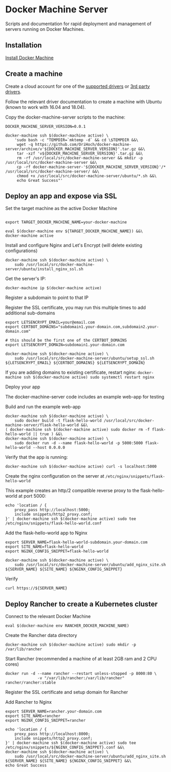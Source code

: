 # Docker Machine Server

Scripts and documentation for rapid deployment and management of servers running on Docker Machines.

## Installation

[Install Docker Machine](https://docs.docker.com/machine/install-machine/)

## Create a machine

Create a cloud account for one of the [supported drivers](https://docs.docker.com/machine/drivers/) or [3rd party drivers](https://github.com/docker/docker.github.io/blob/master/machine/AVAILABLE_DRIVER_PLUGINS.md).

Follow the relevant driver documentation to create a machine with Ubuntu (known to work with 16.04 and 18.04).

Copy the docker-machine-server scripts to the machine:

```
DOCKER_MACHINE_SERVER_VERSION=0.0.1

docker-machine ssh $(docker-machine active) \
    'sudo bash -c "TEMPDIR=`mktemp -d` && cd \$TEMPDIR &&\
     wget -q https://github.com/OriHoch/docker-machine-server/archive/v'${DOCKER_MACHINE_SERVER_VERSION}'.tar.gz &&\
     tar -xzf 'v${DOCKER_MACHINE_SERVER_VERSION}'.tar.gz &&\
     rm -rf /usr/local/src/docker-machine-server && mkdir -p /usr/local/src/docker-machine-server &&\
     cp -rf docker-machine-server-'${DOCKER_MACHINE_SERVER_VERSION}'/* /usr/local/src/docker-machine-server/ &&\
     chmod +x /usr/local/src/docker-machine-server/ubuntu/*.sh &&\
     echo Great Success"'
```

## Deploy an app and expose via SSL

Set the target machine as the active Docker Machine

```

export TARGET_DOCKER_MACHINE_NAME=your-docker-machine

eval $(docker-machine env ${TARGET_DOCKER_MACHINE_NAME}) &&\
docker-machine active
```

Install and configure Nginx and Let's Encrypt (will delete existing configurations)

```
docker-machine ssh $(docker-machine active) \
    sudo /usr/local/src/docker-machine-server/ubuntu/install_nginx_ssl.sh
```

Get the server's IP:

```
docker-machine ip $(docker-machine active)
```

Register a subdomain to point to that IP

Register the SSL certificate, you may run this multiple times to add additional sub-domains

```
export LETSENCRYPT_EMAIL=your@email.com
export CERTBOT_DOMAINS="subdomain1.your-domain.com,subdomain2.your-domain.com"

# this should be the first one of the CERTBOT_DOMAINS
export LETSENCRYPT_DOMAIN=subdomain1.your-domain.com

docker-machine ssh $(docker-machine active) \
    sudo /usr/local/src/docker-machine-server/ubuntu/setup_ssl.sh ${LETSENCRYPT_EMAIL} ${CERTBOT_DOMAINS} ${LETSENCRYPT_DOMAIN}
```

If you are adding domains to existing certificate, restart nginx: `docker-machine ssh $(docker-machine active) sudo systemctl restart nginx`

Deploy your app

The docker-machine-server code includes an example web-app for testing

Build and run the example web-app

```
docker-machine ssh $(docker-machine active) \
    sudo docker build -t flask-hello-world /usr/local/src/docker-machine-server/flask-hello-world &&\
( docker-machine ssh $(docker-machine active) sudo docker rm -f flask-hello-world || true ) &&\
docker-machine ssh $(docker-machine active) \
    sudo docker run -d --name flask-hello-world -p 5000:5000 flask-hello-world --host 0.0.0.0
```

Verify that the app is running:

```
docker-machine ssh $(docker-machine active) curl -s localhost:5000
```

Create the nginx configuration on the server at `/etc/nginx/snippets/flask-hello-world`

This example creates an http/2 compatible reverse proxy to the flask-hello-world at port 5000:

```
echo 'location / {
    proxy_pass http://localhost:5000;
    include snippets/http2_proxy.conf;
}' | docker-machine ssh $(docker-machine active) sudo tee /etc/nginx/snippets/flask-hello-world.conf
```

Add the flask-hello-world app to Nginx

```
export SERVER_NAME=flask-hello-world-subdomain.your-domain.com
export SITE_NAME=flask-hello-world
export NGINX_CONFIG_SNIPPET=flask-hello-world

docker-machine ssh $(docker-machine active) \
    sudo /usr/local/src/docker-machine-server/ubuntu/add_nginx_site.sh ${SERVER_NAME} ${SITE_NAME} ${NGINX_CONFIG_SNIPPET}
```

Verify

```
curl https://${SERVER_NAME}
```


## Deploy Rancher to create a Kubernetes cluster

Connect to the relevant Docker Machine

```
eval $(docker-machine env RANCHER_DOCKER_MACHINE_NAME)
```

Create the Rancher data directory

```
docker-machine ssh $(docker-machine active) sudo mkdir -p /var/lib/rancher
```

Start Rancher (recommended a machine of at least 2GB ram and 2 CPU cores)

```
docker run -d --name rancher --restart unless-stopped -p 8000:80 \
              -v "/var/lib/rancher:/var/lib/rancher" rancher/rancher:stable
```

Register the SSL certificate and setup domain for Rancher

Add Rancher to Nginx

```
export SERVER_NAME=rancher.your-domain.com
export SITE_NAME=rancher
export NGINX_CONFIG_SNIPPET=rancher

echo 'location / {
    proxy_pass http://localhost:8000;
    include snippets/http2_proxy.conf;
}' | docker-machine ssh $(docker-machine active) sudo tee /etc/nginx/snippets/${NGINX_CONFIG_SNIPPET}.conf &&\
docker-machine ssh $(docker-machine active) \
    sudo /usr/local/src/docker-machine-server/ubuntu/add_nginx_site.sh ${SERVER_NAME} ${SITE_NAME} ${NGINX_CONFIG_SNIPPET} &&\
echo Great Success
```
